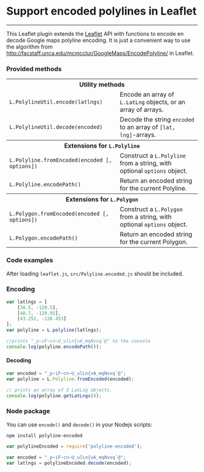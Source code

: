 # Support encoded polylines in Leaflet
--------------------------------------

This Leaflet plugin extends the [Leaflet](https://github.com/CloudMade/Leaflet) API with functions to encode en decode Google maps polyline encoding. It is just a convenient way to use the algorithm from http://facstaff.unca.edu/mcmcclur/GoogleMaps/EncodePolyline/ in Leaflet.

### Provided methods

<table>
<tr>
	<th colspan="2">Utility methods</th>
</tr>
<tr>
	<td><code>L.PolylineUtil.encode(latlngs)</code></td>
	<td>Encode an array of <code>L.LatLng</code> objects,
	or an array of arrays.</td>
</tr>
<tr>
	<td><code>L.PolylineUtil.decode(encoded)</code></td>
	<td>Decode the string <code>encoded</code> to an array of <code>[lat, lng]</code>-arrays.</td>
</tr>

<tr>
	<th colspan="2">Extensions for <code>L.Polyline</code></th>
</tr>
<tr>
	<td><code>L.Polyline.fromEncoded(encoded [, options])</code></td>
	<td>Construct a <code>L.Polyline</code> from a string, with optional <code>options</code> object.</td>
</tr>
<tr>
	<td><code>L.Polyline.encodePath()</code></td><td>Return an encoded string for the current Polyline.</td>
</tr>

<tr>
	<th colspan="2">Extensions for <code>L.Polygon</code></th>
</tr>
<tr>
	<td><code>L.Polygon.fromEncoded(encoded [, options])</code></td>
	<td>Construct a <code>L.Polygon</code> from a string, with optional <code>options</code> object.</td>
</tr>
<tr>
	<td><code>L.Polygon.encodePath()</code></td><td>Return an encoded string for the current Polygon.</td>
</tr>

</table>

### Code examples
After loading ```leaflet.js```, ```src/Polyline.encoded.js``` should be included.

### Encoding

```javascript
var latlngs = [
	[38.5, -120.5],
	[40.7, -120.95],
	[43.252, -126.453]
];
var polyline = L.polyline(latlngs);

//prints "_p~iF~cn~U_ulLn{vA_mqNvxq`@" to the console
console.log(polyline.encodePath());
```

#### Decoding
```javascript
var encoded = "_p~iF~cn~U_ulLn{vA_mqNvxq`@";
var polyline = L.Polyline.fromEncoded(encoded);

// prints an array of 3 LatLng objects.
console.log(polyline.getLatLngs());
```

### Node package
You can use `encode()` and `decode()` in your Nodejs scripts:

`npm install polyline-encoded`

```javascript
var polylineEncoded = require('polyline-encoded');

var encoded = "_p~iF~cn~U_ulLn{vA_mqNvxq`@";
var latlngs = polylineEncoded.decode(encoded);
```
